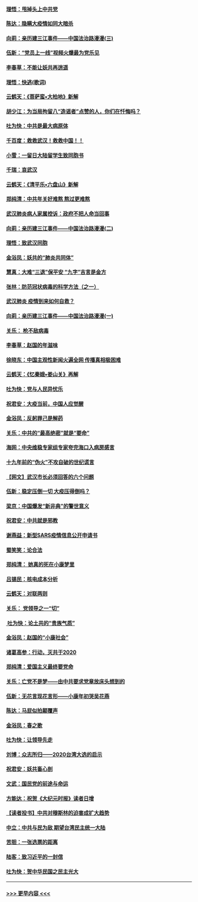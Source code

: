 #### [理悟：甩掉头上中共党](../pages/nsc993/n11838826.md?t=02030231) 
#### [陈达：隐瞒大疫情如同大暗杀](../pages/nsc993/n11838771.md?t=02030231) 
#### [向莉：亲历建三江事件——中国法治路漫漫(三)](../pages/nsc993/n11831825.md?t=02030231) 
#### [伍新：“党员上一线”视频火爆最为党乐见](../pages/nsc993/n11838200.md?t=02030231) 
#### [李春草：不能让妖共再逍遥](../pages/nsc993/n11838102.md?t=02030231) 
#### [理悟：快逃(歌词)](../pages/nsc993/n11838083.md?t=02030231) 
#### [云鹤天：《菩萨蛮▪大柏地》新解](../pages/nsc993/n11838059.md?t=02030231) 
#### [胡少江：为当局拘留八“造谣者”点赞的人，你们在忏悔吗？](../pages/nsc993/n11836801.md?t=02030231) 
#### [吐为快：中共是最大病原体](../pages/nsc993/n11836748.md?t=02030231) 
#### [千百度：救救武汉！救救中国！！](../pages/nsc993/n11836145.md?t=02030231) 
#### [小雪：一留日大陆留学生致同胞书](../pages/nsc993/n11834624.md?t=02030231) 
#### [千瑞：哀武汉](../pages/nsc993/n11833647.md?t=02030231) 
#### [云鹤天：《清平乐▪六盘山》新解](../pages/nsc993/n11833611.md?t=02030231) 
#### [郑纯清：中共年关好难熬 熬过更难熬](../pages/nsc993/n11833489.md?t=02030231) 
#### [武汉肺炎病人家属控诉：政府不把人命当回事](../pages/nsc993/n11833205.md?t=02030231) 
#### [向莉：亲历建三江事件——中国法治路漫漫(二)](../pages/nsc993/n11829102.md?t=02030231) 
#### [理悟：致武汉同胞](../pages/nsc993/n11831522.md?t=02030231) 
#### [金浴凤：妖共的“肺炎共同体”](../pages/nsc993/n11829448.md?t=02030231) 
#### [慧真：大难“三退”保平安 “九字”吉言是金方](../pages/nsc993/n11829501.md?t=02030231) 
#### [张林：防范冠状病毒的科学方法（之一）](../pages/nsc993/n11828618.md?t=02030231) 
#### [武汉肺炎 疫情到来如何自救？](../pages/nsc993/n11827632.md?t=02030231) 
#### [向莉：亲历建三江事件——中国法治路漫漫(一)](../pages/nsc993/n11827190.md?t=02030231) 
#### [关乐： 枪不敌病毒](../pages/nsc993/n11826746.md?t=02030231) 
#### [李春草：赵国的年滋味](../pages/nsc993/n11826321.md?t=02030231) 
#### [徐晓东：中国主观性新闻火遍全网 传播真相极困难](../pages/nsc993/n11826508.md?t=02030231) 
#### [云鹤天：《忆秦娥▪娄山关》再解](../pages/nsc993/n11824682.md?t=02030231) 
#### [吐为快：党与人民异忧乐](../pages/nsc993/n11824660.md?t=02030231) 
#### [祝君安：大疫当前，中国人应觉醒](../pages/nsc993/n11821946.md?t=02030231) 
#### [金浴凤：反躬罪己是解药](../pages/nsc993/n11820280.md?t=02030231) 
#### [关乐：中共的“最高绝密”就是“要命”](../pages/nsc993/n11816946.md?t=02030231) 
#### [海网：中央维稳专家组专家夸完海口入病房感言](../pages/nsc993/n11815138.md?t=02030231) 
#### [十九年前的“伪火”不攻自破的世纪谎言](../pages/nsc993/n11813238.md?t=02030231) 
#### [【网文】武汉市长必须回答的六个问题](../pages/nsc993/n11813848.md?t=02030231) 
#### [伍新：稳定压倒一切 大疫压得倒吗？](../pages/nsc993/n11812634.md?t=02030231) 
#### [梁京：中国爆发“新非典”的警世意义](../pages/nsc993/n11812554.md?t=02030231) 
#### [祝君安：中共就是邪教](../pages/nsc993/n11812431.md?t=02030231) 
#### [谢燕益：新型SARS疫情信息公开申请书](../pages/nsc993/n11808840.md?t=02030231) 
#### [蜀笑笑：论合法](../pages/nsc993/n11808064.md?t=02030231) 
#### [郑纯清： 她真的死在小康梦里](../pages/nsc993/n11806623.md?t=02030231) 
#### [吕锡民：核电成本分析](../pages/nsc993/n11806284.md?t=02030231) 
#### [云鹤天：对联两则](../pages/nsc993/n11805957.md?t=02030231) 
#### [关乐： 党领导之一“切”](../pages/nsc993/n11804505.md?t=02030231) 
#### [ 吐为快：论土共的“贵族气质”](../pages/nsc993/n11804490.md?t=02030231) 
#### [金浴凤：赵国的“小康社会”](../pages/nsc993/n11804452.md?t=02030231) 
#### [诸葛高参：行动，灭共于2020](../pages/nsc993/n11804120.md?t=02030231) 
#### [郑纯清：爱国主义最终要党命](../pages/nsc993/n11802197.md?t=02030231) 
#### [关乐：亡党不是梦——由中共要求党章放床头想到的](../pages/nsc993/n11802156.md?t=02030231) 
#### [伍新：无花言现花言形——小康年初哭吴花燕](../pages/nsc993/n11800044.md?t=02030231) 
#### [陈达：马屁似拍颠覆声](../pages/nsc993/n11800010.md?t=02030231) 
#### [金浴凤：春之歌](../pages/nsc993/n11797687.md?t=02030231) 
#### [吐为快：让领导先走](../pages/nsc993/n11797512.md?t=02030231) 
#### [刘博：众志所归——2020台湾大选的启示](../pages/nsc993/n11796878.md?t=02030231) 
#### [祝君安：妖共畜心剖](../pages/nsc993/n11794273.md?t=02030231) 
#### [文武：国民党的前途与命运](../pages/nsc993/n11794198.md?t=02030231) 
#### [方能达：祝贺《大纪元时报》读者日增](../pages/nsc993/n11793807.md?t=02030231) 
#### [【读者投书】中共对穆斯林的迫害成扩大趋势](../pages/nsc993/n11791371.md?t=02030231) 
#### [中立：中共与民为敌 期望台湾民主统一大陆](../pages/nsc993/n11790392.md?t=02030231) 
#### [苦胆：一张选票的距离](../pages/nsc993/n11788914.md?t=02030231) 
#### [陆客：致习近平的一封信](../pages/nsc993/n11788867.md?t=02030231) 
#### [吐为快：贺中华民国之民主光大](../pages/nsc993/n11788618.md?t=02030231) 

----
#### [ >>> 更早内容 <<< ](../indexes/nsc993-earlier.md)
